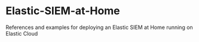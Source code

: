 # Elastic-SIEM-at-Home
References and examples for deploying an Elastic SIEM at Home running on Elastic Cloud
